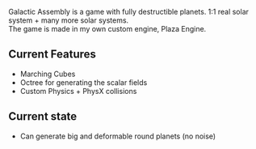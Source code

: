 Galactic Assembly is a game with fully destructible planets. 1:1 real solar system + many more solar systems.  
The game is made in my own custom engine, Plaza Engine.

## Current Features
- Marching Cubes
- Octree for generating the scalar fields
- Custom Physics + PhysX collisions

## Current state
- Can generate big and deformable round planets (no noise)